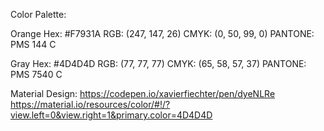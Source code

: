 Color Palette:

Orange
  Hex: #F7931A
  RGB: (247, 147, 26)
  CMYK: (0, 50, 99, 0)
  PANTONE: PMS 144 C

Gray
  Hex: #4D4D4D
  RGB: (77, 77, 77)
  CMYK: (65, 58, 57, 37)
  PANTONE: PMS 7540 C

Material Design:
  https://codepen.io/xavierfiechter/pen/dyeNLRe
  https://material.io/resources/color/#!/?view.left=0&view.right=1&primary.color=4D4D4D
